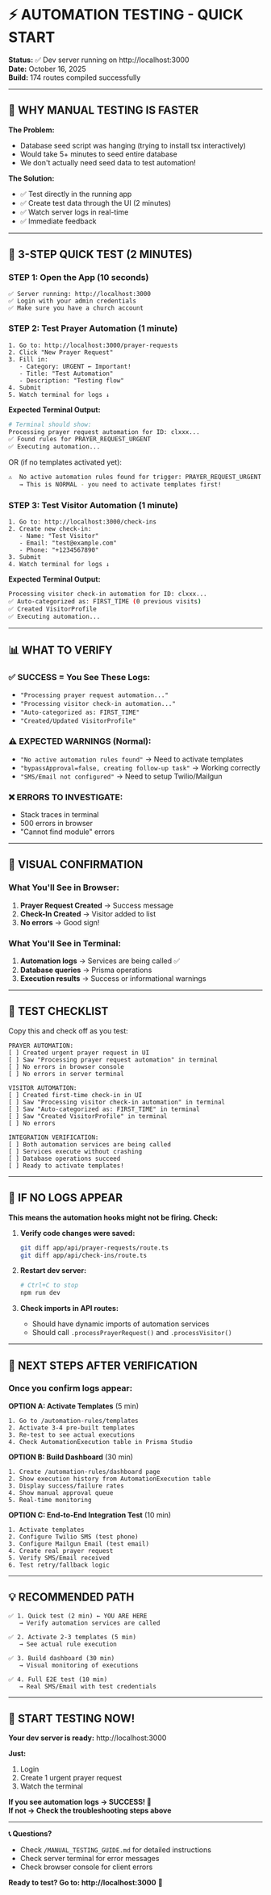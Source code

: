 # ⚡ AUTOMATION TESTING - QUICK START

**Status:** ✅ Dev server running on http://localhost:3000  
**Date:** October 16, 2025  
**Build:** 174 routes compiled successfully

---

## 🎯 WHY MANUAL TESTING IS FASTER

**The Problem:**
- Database seed script was hanging (trying to install tsx interactively)
- Would take 5+ minutes to seed entire database
- We don't actually need seed data to test automation!

**The Solution:**
- ✅ Test directly in the running app
- ✅ Create test data through the UI (2 minutes)
- ✅ Watch server logs in real-time
- ✅ Immediate feedback

---

## 🚀 3-STEP QUICK TEST (2 MINUTES)

### **STEP 1: Open the App** (10 seconds)
```
✅ Server running: http://localhost:3000
✅ Login with your admin credentials
✅ Make sure you have a church account
```

### **STEP 2: Test Prayer Automation** (1 minute)
```
1. Go to: http://localhost:3000/prayer-requests
2. Click "New Prayer Request"
3. Fill in:
   - Category: URGENT ← Important!
   - Title: "Test Automation"
   - Description: "Testing flow"
4. Submit
5. Watch terminal for logs ↓
```

**Expected Terminal Output:**
```bash
# Terminal should show:
Processing prayer request automation for ID: clxxx...
✅ Found rules for PRAYER_REQUEST_URGENT
✅ Executing automation...
```

OR (if no templates activated yet):
```bash
⚠️  No active automation rules found for trigger: PRAYER_REQUEST_URGENT
   → This is NORMAL - you need to activate templates first!
```

### **STEP 3: Test Visitor Automation** (1 minute)
```
1. Go to: http://localhost:3000/check-ins
2. Create new check-in:
   - Name: "Test Visitor"
   - Email: "test@example.com"  
   - Phone: "+1234567890"
3. Submit
4. Watch terminal for logs ↓
```

**Expected Terminal Output:**
```bash
Processing visitor check-in automation for ID: clxxx...
✅ Auto-categorized as: FIRST_TIME (0 previous visits)
✅ Created VisitorProfile
✅ Executing automation...
```

---

## 📊 WHAT TO VERIFY

### ✅ SUCCESS = You See These Logs:
- `"Processing prayer request automation..."`
- `"Processing visitor check-in automation..."`
- `"Auto-categorized as: FIRST_TIME"`
- `"Created/Updated VisitorProfile"`

### ⚠️ EXPECTED WARNINGS (Normal):
- `"No active automation rules found"` → Need to activate templates
- `"bypassApproval=false, creating follow-up task"` → Working correctly
- `"SMS/Email not configured"` → Need to setup Twilio/Mailgun

### ❌ ERRORS TO INVESTIGATE:
- Stack traces in terminal
- 500 errors in browser
- "Cannot find module" errors

---

## 🎨 VISUAL CONFIRMATION

### What You'll See in Browser:
1. **Prayer Request Created** → Success message
2. **Check-In Created** → Visitor added to list
3. **No errors** → Good sign!

### What You'll See in Terminal:
1. **Automation logs** → Services are being called ✅
2. **Database queries** → Prisma operations
3. **Execution results** → Success or informational warnings

---

## 📝 TEST CHECKLIST

Copy this and check off as you test:

```
PRAYER AUTOMATION:
[ ] Created urgent prayer request in UI
[ ] Saw "Processing prayer request automation" in terminal
[ ] No errors in browser console
[ ] No errors in server terminal

VISITOR AUTOMATION:
[ ] Created first-time check-in in UI
[ ] Saw "Processing visitor check-in automation" in terminal
[ ] Saw "Auto-categorized as: FIRST_TIME" in terminal
[ ] Saw "Created VisitorProfile" in terminal
[ ] No errors

INTEGRATION VERIFICATION:
[ ] Both automation services are being called
[ ] Services execute without crashing
[ ] Database operations succeed
[ ] Ready to activate templates!
```

---

## 🔧 IF NO LOGS APPEAR

**This means the automation hooks might not be firing. Check:**

1. **Verify code changes were saved:**
   ```bash
   git diff app/api/prayer-requests/route.ts
   git diff app/api/check-ins/route.ts
   ```

2. **Restart dev server:**
   ```bash
   # Ctrl+C to stop
   npm run dev
   ```

3. **Check imports in API routes:**
   - Should have dynamic imports of automation services
   - Should call `.processPrayerRequest()` and `.processVisitor()`

---

## 🎯 NEXT STEPS AFTER VERIFICATION

### Once you confirm logs appear:

**OPTION A: Activate Templates** (5 min)
```
1. Go to /automation-rules/templates
2. Activate 3-4 pre-built templates
3. Re-test to see actual executions
4. Check AutomationExecution table in Prisma Studio
```

**OPTION B: Build Dashboard** (30 min)
```
1. Create /automation-rules/dashboard page
2. Show execution history from AutomationExecution table
3. Display success/failure rates
4. Show manual approval queue
5. Real-time monitoring
```

**OPTION C: End-to-End Integration Test** (10 min)
```
1. Activate templates
2. Configure Twilio SMS (test phone)
3. Configure Mailgun Email (test email)
4. Create real prayer request
5. Verify SMS/Email received
6. Test retry/fallback logic
```

---

## 💡 RECOMMENDED PATH

```
✅ 1. Quick test (2 min) ← YOU ARE HERE
   → Verify automation services are called
   
✅ 2. Activate 2-3 templates (5 min)
   → See actual rule execution
   
✅ 3. Build dashboard (30 min)
   → Visual monitoring of executions
   
✅ 4. Full E2E test (10 min)
   → Real SMS/Email with test credentials
```

---

## 🚀 START TESTING NOW!

**Your dev server is ready:** http://localhost:3000

**Just:**
1. Login
2. Create 1 urgent prayer request
3. Watch the terminal

**If you see automation logs → SUCCESS! 🎉**  
**If not → Check the troubleshooting steps above**

---

**📞 Questions?**
- Check `/MANUAL_TESTING_GUIDE.md` for detailed instructions
- Check server terminal for error messages
- Check browser console for client errors

**Ready to test? Go to: http://localhost:3000** 🚀
